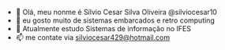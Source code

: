 - 👋 Olá, meu nonme é Sílvio Cesar Silva Oliveira @silviocesar10
- 👀 eu gosto muito de sistemas embarcados e retro computing
- 🌱 Atualmente estudo Sistemas de informação no IFES 
- 📫 me contate via silviocesar429@hotmail.com
